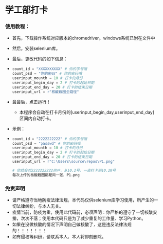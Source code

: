 # 学工部打卡





### 使用教程：

- 首先，下载操作系统对应版本的chromedriver。windows系统已附在文件中

- 然后，安装selenium库。

- 最后，更改代码的如下信息：

- ```python
  count_id = "XXXXXXXXXX" # 你的学号哦
  count_psd = "你的密码" # 你的密码哦
  userinput_mounth = 10 # 打卡的月份
  userinput_begin_day = 2 # 打卡的起始日期
  userinput_end_day = 20 # 打卡的结束日期
  userinput_url = r"核酸截图全路径"
  ```

- 最最后，点击运行！
  - 本程序会自动在打卡月份的[userinput_begin_day,userinput_end_day]区间内自动打卡。



- 示例：

- ```python
  count_id = "2222222222" # 你的学号哦
  count_psd = "passwd" # 你的密码哦
  userinput_mounth = 10 # 打卡的月份
  userinput_begin_day = 2 # 打卡的起始日期
  userinput_end_day = 20 # 打卡的结束日期
  userinput_url = r"C:\Users\source\repos\P1.png"
  
  # 他就会对2222222222用户，从10.2号，一直打卡到10.20号
  每次上传的核酸截图都是同一张，P1.png
  ```




### 免责声明

- 请严格遵守当地防疫法律法规，本代码仅供selenium库学习使用，所产生的一切法律纠纷，与本人无关。
- 疫情当前，防疫为重，使用此代码前，必须声明：你严格的遵守了一切核酸安排，次次不落；使用本代码只是为了减少重复的工作量、学习Python。
- 如果在没做核酸的情况下声明自己做核酸了，这是违反法律法规的！！！！！！！
- 如有侵权等纠纷，请联系本人，本人将即刻删除。